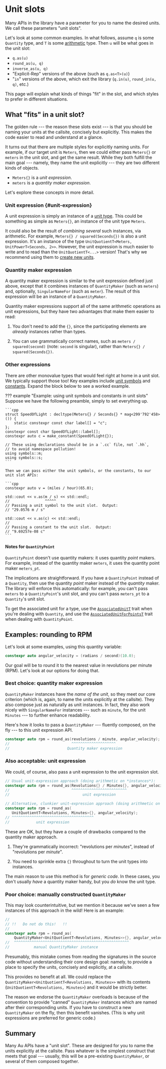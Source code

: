 # Unit slots

Many APIs in the library have a parameter for you to name the desired units.  We call these
parameters "unit slots".

Let's look at some common examples.  In what follows, assume `q` is some `Quantity` type, and `T` is
some [arithmetic](https://en.cppreference.com/w/cpp/types/is_arithmetic) type.  Then `u` will be
what goes in the unit slot:

- `q.as(u)`
- `round_as(u, q)`
- `inverse_as(u, q)`
- "Explicit-Rep" versions of the above (such as `q.as<T>(u)`)
- "`in`" versions of the above, which exit the library (`q.in(u)`, `round_in(u, q)`, etc.)

This page will explain what kinds of things "fit" in the slot, and which styles to prefer in
different situations.

## What "fits" in a unit slot?

The golden rule --- the reason these slots exist --- is that you should be naming your units at the
callsite, concisely but explicitly.  This makes the code easier to read and understand at a glance.

It turns out that there are multiple styles for explicitly naming units.  For example, if our target
unit is `Meters`, then we could either pass `Meters{}` or `meters` in the unit slot, and get the
same result.  While they both fulfill the main goal --- namely, they name the unit explicitly ---
they are two different kinds of objects.

- `Meters{}` is a _unit expression_.
- `meters` is a _quantity maker expression_.

Let's explore these concepts in more detail.

### Unit expression {#unit-expression}

A unit expression is simply an instance of a [unit type](../../reference/unit.md).  This could be
something as simple as `Meters{}`, an instance of the unit type `Meters`.

It could also be the result of _combining several_ such instances, via arithmetic.  For example,
`Meters{} / squared(Seconds{})` is also a unit expression.  It's an instance of the type
`UnitQuotientT<Meters, UnitPowerT<Seconds, 2>>`.  However, the unit expression is much easier to
write and to read than the `UnitQuotientT<...>` version!  That's why we recommend using them to
[create new units](../../howto/new-units.md).

### Quantity maker expression

A quantity maker expression is similar to the unit expression defined just above, except that it
combines instances of `QuantityMaker` (such as `meters`) and, optionally, `SingularNameFor` (such as
`meter`).  The result of this expression will be an instance of a `QuantityMaker`.

Quantity maker expressions support all of the same arithmetic operations as unit expressions, but
they have two advantages that make them easier to read:

1. You don't need to add the `{}`, since the participating elements are _already_ instances rather
   than types.

2. You can use grammatically correct names, such as `meters / squared(second)` (note: `second` is
   singular), rather than `Meters{} / squared(Seconds{})`.

### Other expressions

There are other monovalue types that would feel right at home in a unit slot.  We typically support
those too!  Key examples include [unit symbols](../../reference/unit.md#symbols) and
[constants](../../reference/constant.md).  Expand the block below to see a worked example.

??? example "Example: using unit symbols and constants in unit slots"
    Suppose we have the following preamble, simply to set everything up.

    ```cpp
    struct SpeedOfLight : decltype(Meters{} / Seconds{} * mag<299'792'458>()) {
        static constexpr const char label[] = "c";
    };
    constexpr const char SpeedOfLight::label[];
    constexpr auto c = make_constant(SpeedOfLight{});

    // These using declarations should be in a `.cc` file, not `.hh`,
    // to avoid namespace pollution!
    using symbols::m;
    using symbols::s;
    ```

    Then we can pass either the unit symbols, or the constants, to our unit slot APIs:

    ```cpp
    constexpr auto v = (miles / hour)(65.0);

    std::cout << v.as(m / s) << std::endl;
    //                ^^^^^
    // Passing a unit symbol to the unit slot.  Output:
    // "29.0576 m / s"

    std::cout << v.as(c) << std::endl;
    //                ^
    // Passing a constant to the unit slot.  Output:
    // "9.69257e-08 c"
    ```

#### Notes for `QuantityPoint`

`QuantityPoint` doesn't use quantity makers: it uses quantity _point_ makers.  For example, instead
of the quantity maker `meters`, it uses the quantity point maker `meters_pt`.

The implications are straightforward.  If you have a `QuantityPoint` instead of a `Quantity`, then
use the quantity _point_ maker instead of the _quantity_ maker.  The library will enforce this
automatically: for example, you can't pass `meters` to a `QuantityPoint`'s unit slot, and you can't
pass `meters_pt` to a `Quantity`'s unit slot.

To get the associated unit for a type, use the
[`AssociatedUnitT`](../../reference/unit.md#associated-unit) trait when you're dealing with
`Quantity`, and use the
[`AssociatedUnitForPointsT`](../../reference/unit.md#associated-unit-for-points) trait when dealing
with `QuantityPoint`.

## Examples: rounding to RPM

Let's look at some examples, using this quantity variable:

```cpp
constexpr auto angular_velocity = (radians / second)(10.0);
```

Our goal will be to round it to the nearest value in revolutions per minute (RPM).  Let's look at
our options for doing that.

### Best choice: quantity maker expression

`QuantityMaker` instances have the _name of the unit_, so they meet our core criterion (which is,
again, to name the units explicitly at the callsite).  They also compose just as naturally as unit
instances.  In fact, they also work nicely with `SingularNameFor` instances --- such as `minute`,
for the unit `Minutes` --- to further enhance readability.

Here's how it looks to pass a `QuantityMaker` --- fluently composed, on the fly --- to this unit
expression API.

```cpp
constexpr auto rpm = round_as(revolutions / minute, angular_velocity);
//                            ^^^^^^^^^^^^^^^^^^^^
//                          Quantity maker expression
```

### Also acceptable: unit expression

We could, of course, also pass a unit expression to the unit expression slot.

```cpp
// Usual unit-expression approach (doing arithmetic on *instances*):
constexpr auto rpm = round_as(Revolutions{} / Minutes{}, angular_velocity);
//                            ^^^^^^^^^^^^^^^^^^^^^^^^^
//                                 unit expression

// Alternative, clunkier unit-expression approach (doing arithmetic on *types*):
constexpr auto rpm = round_as(
   UnitQuotientT<Revolutions, Minutes>{}, angular_velocity);
// ^^^^^^^^^^^^^^^^^^^^^^^^^^^^^^^^^^^^^
//            unit expression
```

These are OK, but they have a couple of drawbacks compared to the quantity maker approach.

1. They're grammatically incorrect: "revolutions per _minutes_", instead of "revolutions per
   _minute_".

2. You need to sprinkle extra `{}` throughout to turn the unit types into instances.

The main reason to use this method is for _generic code_.  In these cases, you don't usually _have_
a quantity maker handy, but you _do_ know the unit type.

### Poor choice: manually constructed `QuantityMaker`

This may look counterintuitive, but we mention it because we've seen a few instances of this
approach in the wild!  Here is an example:

```cpp
//
// !!   Do not do this!   !!
//
constexpr auto rpm = round_as(
    QuantityMaker<UnitQuotientT<Revolutions, Minutes>>{}, angular_velocity);
//  ^^^^^^^^^^^^^^^^^^^^^^^^^^^^^^^^^^^^^^^^^^^^^^^^^^^^
//           manual QuantityMaker instance
```

Presumably, this mistake comes from reading the signatures in the source code
without understanding their core design goal: namely, to provide a place to specify the units,
concisely and explicitly, at a callsite.

This provides no benefit at all.  We could replace the `QuantityMaker<UnitQuotientT<Revolutions,
Minutes>>` with its contents (`UnitQuotientT<Revolutions, Minutes>`) and it would be strictly
better.

The reason we endorse the `QuantityMaker` overloads is because of the convention to provide "canned"
`QuantityMaker` instances which are named after their corresponding units.  If you have to construct
a new `QuantityMaker` on the fly, then this benefit vanishes.  (This is why unit expressions are
preferred for generic code.)

## Summary

Many Au APIs have a "unit slot".  These are designed for you to name the units explicitly at the
callsite.  Pass whatever is the simplest construct that meets that goal --- usually, this will be
a pre-existing `QuantityMaker`, or several of them composed together.
